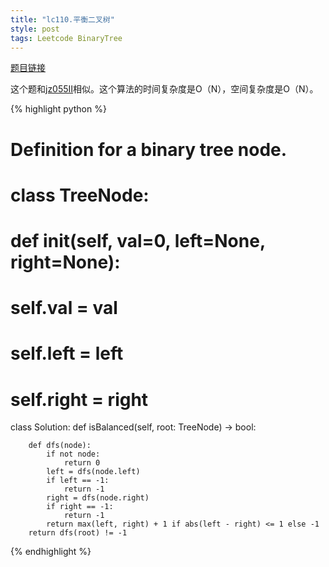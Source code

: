```yaml
---
title: "lc110.平衡二叉树"
style: post
tags: Leetcode BinaryTree
---
```


[题目链接](https://leetcode-cn.com/problems/balanced-binary-tree/)

这个题和[jz055II](https://1e0ndavid.github.io/jz055II/)相似。这个算法的时间复杂度是O（N），空间复杂度是O（N）。

{% highlight python %}

# Definition for a binary tree node.
# class TreeNode:
#     def __init__(self, val=0, left=None, right=None):
#         self.val = val
#         self.left = left
#         self.right = right

class Solution:
    def isBalanced(self, root: TreeNode) -> bool:

        def dfs(node):
            if not node:
                return 0
            left = dfs(node.left)
            if left == -1:
                return -1
            right = dfs(node.right)
            if right == -1:
                return -1
            return max(left, right) + 1 if abs(left - right) <= 1 else -1
        return dfs(root) != -1

{% endhighlight %}


